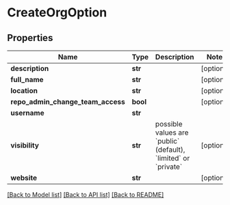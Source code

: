 # CreateOrgOption

## Properties
Name | Type | Description | Notes
------------ | ------------- | ------------- | -------------
**description** | **str** |  | [optional] 
**full_name** | **str** |  | [optional] 
**location** | **str** |  | [optional] 
**repo_admin_change_team_access** | **bool** |  | [optional] 
**username** | **str** |  | 
**visibility** | **str** | possible values are &#x60;public&#x60; (default), &#x60;limited&#x60; or &#x60;private&#x60; | [optional] 
**website** | **str** |  | [optional] 

[[Back to Model list]](../README.md#documentation-for-models) [[Back to API list]](../README.md#documentation-for-api-endpoints) [[Back to README]](../README.md)

